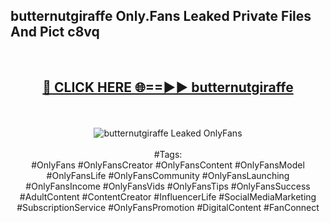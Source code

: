 <h2>butternutgiraffe Only.Fans Leaked Private Files And Pict c8vq</h2>
<br>
<div align="center">
<h2><a href="https://mediafiles.top/butternutgiraffe" rel="nofollow">🔴 CLICK HERE 🌐==►► butternutgiraffe</a></h2>
<br>
<br>
<a href="https://mediafiles.top/butternutgiraffe" rel="nofollow" data-target="animated-image.originalLink"><img src="https://i.ibb.co.com/WyWwxjT/player-gif2.gif" alt="butternutgiraffe Leaked OnlyFans" style="max-width: 100%; display: inline-block;" data-target="animated-image.originalImage"></a>
<br><br>
#Tags:
<br>
#OnlyFans #OnlyFansCreator #OnlyFansContent #OnlyFansModel #OnlyFansLife #OnlyFansCommunity #OnlyFansLaunching #OnlyFansIncome #OnlyFansVids #OnlyFansTips #OnlyFansSuccess #AdultContent #ContentCreator #InfluencerLife #SocialMediaMarketing #SubscriptionService #OnlyFansPromotion #DigitalContent #FanConnect
</div>
<br>